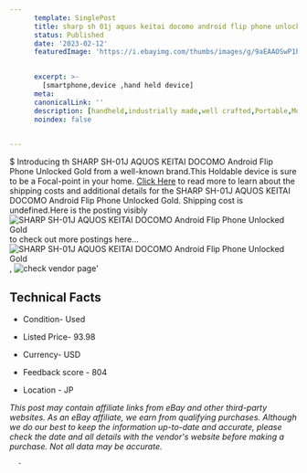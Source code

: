 ```yaml
---
      template: SinglePost
      title: sharp sh 01j aquos keitai docomo android flip phone unlocked gold
      status: Published
      date: '2023-02-12'
      featuredImage: 'https://i.ebayimg.com/thumbs/images/g/9aEAAOSwP1hjrtX6/s-l225.jpg'
       

      excerpt: >-
        [smartphone,device ,hand held device]
      meta:
      canonicalLink: ''
      description: [handheld,industrially made,well crafted,Portable,Mobile,Compact,Convenient,Lightweight,Maneuverable,Man-portable,Miniature,Carriable,Hand-held,Light,Holdable,Transportable,Mobile device,Pocket-sized,On-the-go,Wireless,Cordless,Compact size,Convenient size, smartphone,device ,hand held device]
      noindex: false
      

---
```

$
      Introducing th SHARP SH-01J AQUOS KEITAI DOCOMO Android Flip Phone Unlocked Gold from a well-known brand.This Holdable device  is sure to be a Focal-point in your home. [Click Here](https://www.ebay.com/itm/165823882085?hash=item269bdfa365%3Ag%3A9aEAAOSwP1hjrtX6&mkevt=1&mkcid=1&mkrid=711-53200-19255-0&campid=%253CePNCampaignId%253E&customid=%253CreferenceId%253E&toolid=10049) to read more to learn about the shipping costs and additional details for the SHARP SH-01J AQUOS KEITAI DOCOMO Android Flip Phone Unlocked Gold. Shipping cost is undefined.Here is the posting visibly ![SHARP SH-01J AQUOS KEITAI DOCOMO Android Flip Phone Unlocked Gold](https://i.ebayimg.com/thumbs/images/g/9aEAAOSwP1hjrtX6/s-l225.jpg) to check out more postings here... ![SHARP SH-01J AQUOS KEITAI DOCOMO Android Flip Phone Unlocked Gold](https://i.ebayimg.com/images/g/9aEAAOSwP1hjrtX6/s-l1200.jpg), ![check vendor page](https://origin-galleryplus.ebayimg.com/ws/web/165823882085_2_0_1/225x225.jpg,https://origin-galleryplus.ebayimg.com/ws/web/165823882085_3_0_1/225x225.jpg,https://origin-galleryplus.ebayimg.com/ws/web/165823882085_4_0_1/225x225.jpg,https://origin-galleryplus.ebayimg.com/ws/web/165823882085_5_0_1/225x225.jpg)'

      

 ## Technical Facts 



     
      

 - Condition- Used 


      

 - Listed Price- 93.98 


      

 - Currency- USD 


      

 - Feedback score - 804 


      

 - Location - JP 


      
      

 *_This post may contain affiliate links from eBay and other third-party websites. As an eBay affiliate, we earn from qualifying purchases. Although we do our best to keep the information up-to-date and accurate, please check the date and all details with the vendor's website before making a purchase. Not all data may be accurate._*




      -
